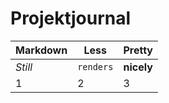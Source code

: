 # Projektjournal

Markdown | Less | Pretty
--- | --- | ---
*Still* | `renders` | **nicely**
1 | 2 | 3